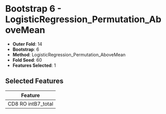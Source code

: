 # Bootstrap 6 - LogisticRegression_Permutation_AboveMean

- **Outer Fold**: 14
- **Bootstrap**: 6
- **Method**: LogisticRegression_Permutation_AboveMean
- **Fold Seed**: 60
- **Features Selected**: 1

## Selected Features

| Feature |
|---------|
| CD8 RO intB7_total |
